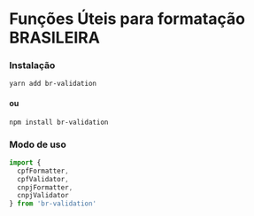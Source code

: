 # Funções Úteis para formatação BRASILEIRA

### Instalação

`yarn add br-validation`

#### ou

`npm install br-validation`

### Modo de uso

```ts
import {
  cpfFormatter,
  cpfValidator,
  cnpjFormatter,
  cnpjValidator
} from 'br-validation'
```
